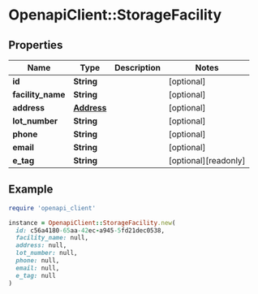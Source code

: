 # OpenapiClient::StorageFacility

## Properties

| Name | Type | Description | Notes |
| ---- | ---- | ----------- | ----- |
| **id** | **String** |  | [optional] |
| **facility_name** | **String** |  | [optional] |
| **address** | [**Address**](Address.md) |  | [optional] |
| **lot_number** | **String** |  | [optional] |
| **phone** | **String** |  | [optional] |
| **email** | **String** |  | [optional] |
| **e_tag** | **String** |  | [optional][readonly] |

## Example

```ruby
require 'openapi_client'

instance = OpenapiClient::StorageFacility.new(
  id: c56a4180-65aa-42ec-a945-5fd21dec0538,
  facility_name: null,
  address: null,
  lot_number: null,
  phone: null,
  email: null,
  e_tag: null
)
```


